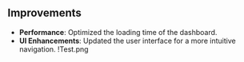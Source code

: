 ## Improvements
- **Performance**: Optimized the loading time of the dashboard.
- **UI Enhancements**: Updated the user interface for a more intuitive navigation.
!Test.png

